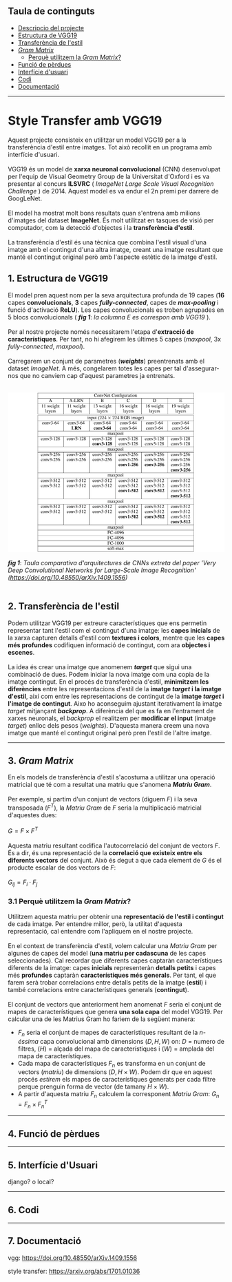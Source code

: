 ## Taula de continguts
* [Descripcio del projecte](#style-transfer-amb-vgg19)
* [Estructura de VGG19](#1-estructura-de-vgg19)
* [Transferència de l'estil](#2-transferència-de-lestil)
* [*Gram Matrix*](#3-gram-matrix)
  * [Perquè utilitzem la *Gram Matrix*?](#31-perquè-utilitzem-la-gram-matrix)
* [Funció de pèrdues](#4-funció-de-pèrdues)
* [Interfície d'usuari](#5-interfície-dusuari)
* [Codi](#6-codi)
* [Documentació](#7-documentació)
___

# Style Transfer amb VGG19

Aquest projecte consisteix en utilitzar un model VGG19 per a la transferència d'estil entre imatges. Tot això recollit en un programa amb interfície d'usuari.<br><br>VGG19 és un model de **xarxa neuronal convolucional** (CNN) desenvolupat per l'equip de Visual Geometry Group de la Universitat d'Oxford i es va presentar al concurs **ILSVRC** ( *ImageNet Large Scale Visual Recognition Challenge* ) de 2014. Aquest model es va endur el 2n premi per darrere de GoogLeNet.<br><br>El model ha mostrat molt bons resultats quan s'entrena amb milions d'imatges del dataset **ImageNet**. És molt utilitzat en tasques de visió per computador, com la detecció d'objectes i la **transferència d'estil**.<br><br>La transferència d'estil és una tècnica que combina l'estil visual d'una imatge amb el contingut d'una altra imatge, creant una imatge resultant que manté el contingut original però amb l'aspecte estètic de la imatge d'estil.

## 1. Estructura de VGG19

El model pren aquest nom per la seva arquitectura profunda de 19 capes (**16** capes **convolucionals**, **3** capes ***fully-connected***, capes de ***max-pooling*** i funció d'activació **ReLU**). Les capes convolucionals es troben agrupades en 5 blocs convolucionals ( ***fig 1***: *la columna E es correspon amb VGG19* ).<br><br>Per al nostre projecte només necessitarem l'etapa d'**extracció de característiques**. Per tant, no hi afegirem les últimes 5 capes (*maxpool*, 3x *fully-connected*, *maxpool*).<br><br>Carregarem un conjunt de parametres (***weights***) preentrenats amb el dataset *ImageNet*. A més, congelarem totes les capes per tal d'assegurar-nos que no canviem cap d'aquest parametres ja entrenats.<br><br>

<p align="center">
  <img src="CNN_architectures.png" alt="arquitectures de CNNs">
</p>

***fig 1***: *Taula comparativa d'arquitectures de CNNs extreta del paper 'Very Deep Convolutional Networks for Large-Scale Image Recognition' (https://doi.org/10.48550/arXiv.1409.1556)* <br><br>

## 2. Transferència de l'estil

Podem utilitzar VGG19 per extreure característiques que ens permetin representar tant l'estil com el contingut d'una imatge: les **capes inicials** de la xarxa capturen detalls d'estil com **textures i colors**, mentre que les **capes més profundes** codifiquen informació de contingut, com ara **objectes i escenes**.<br><br>La idea és crear una imatge que anomenem ***target*** que sigui una combinació de dues. Podem iniciar la nova imatge com una copia de la imatge contingut. En el procés de transferència d'estil, **minimitzem les diferències** entre les representacions d'estil de la **imatge *target* i la imatge d'estil**, així com entre les representacions de contingut de la **imatge *target* i l'imatge de contingut**. Aixo ho aconseguim ajustant iterativament la imatge *target* mitjançant ***backprop***. A diferència del que es fa en l'entrament de xarxes neuronals, el *backprop* el realitzem per **modificar el input** (imatge *target*) enlloc dels pesos (*weights*). D'aquesta manera creem una nova imatge que manté el contingut original però pren l'estil de l'altre imatge.
___
## 3. *Gram Matrix*

En els models de transferència d'estil s'acostuma a utilitzar una operació matricial que té com a resultat una matriu que s'anomena ***Matriu Gram***.<br><br>Per exemple, si partim d'un conjunt de vectors (diguem $F$) i la seva transposada ($F^T$), la *Matriu Gram* de $F$ seria la multiplicació matricial d'aquestes dues:<br><br>$G = F \times F^T$<br><br>Aquesta matriu resultant codifica l'autocorrelació del conjunt de vectors $F$. És a dir, és una representació de la **correlació que existeix entre els diferents vectors** del conjunt. Això és degut a que cada element de $G$ és el producte escalar de dos vectors de $F$:<br><br>$G_{ij} = F_i \cdot F_j$

### 3.1 Perquè utilitzem la *Gram Matrix*?

Utilitzem aquesta matriu per obtenir una **representació de l'estil i contingut** de cada imatge. Per entendre millor, però, la utilitat d'aquesta representació, cal entendre com l'apliquem en el nostre projecte.<br><br>En el context de transferència d'estil, volem calcular una *Matriu Gram* per algunes de capes del model (**una matriu per cadascuna** de les capes seleccionades). Cal recordar que diferents capes captaràn característiques diferents de la imatge: capes **inicials** representeràn **detalls petits** i capes més **profundes** captaràn **característiques més generals**. Per tant, el que farem serà trobar correlacions entre detalls petits de la imatge (**estil**) i també correlacions entre característiques generals (**contingut**).<br><br>El conjunt de vectors que anteriorment hem anomenat $F$ seria el conjunt de mapes de característiques  que genera **una sola capa** del model VGG19. Per calcular una de les Matrius Gram ho fariem de la següent manera:
* $F_n$ seria el conjunt de mapes de característiques resultant de la *n-éssima* capa convolucional amb dimensions $(D, H, W)$ on: $D$ = numero de filtres, $(H)$ = alçada del mapa de característiques i $(W)$ = amplada del mapa de característiques.
* Cada mapa de característiques $F_n$ es transforma en un conjunt de vectors (*matriu*) de dimensions $(D, H \times W)$. Podem dir que en aquest procés *estirem* els mapes de característiques generats per cada filtre perque prenguin forma de vector (de tamany $H \times W$).
* A partir d'aquesta matriu $F_n$ calculem la corresponent *Matriu Gram*: $G_n = F_n \times F_n^T$
___
## 4. Funció de pèrdues

___
## 5. Interfície d'Usuari
django? o local?
___
## 6. Codi

___
## 7. Documentació
vgg: https://doi.org/10.48550/arXiv.1409.1556

style transfer: https://arxiv.org/abs/1701.01036